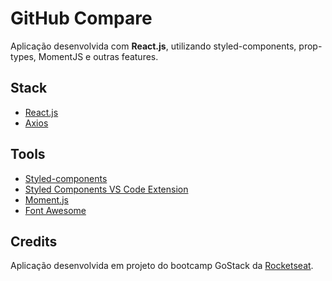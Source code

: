 # GitHub Compare

Aplicação desenvolvida com **React.js**, utilizando styled-components, prop-types, MomentJS e outras features.

## Stack

- [React.js](https://reactjs.org/)
- [Axios](https://github.com/axios/axios)

## Tools

- [Styled-components](https://www.styled-components.com/)
- [Styled Components VS Code Extension](https://marketplace.visualstudio.com/items?itemName=jpoissonnier.vscode-styled-components)
- [Moment.js](https://momentjs.com/)
- [Font Awesome](https://fontawesome.com/)

## Credits

Aplicação desenvolvida em projeto do bootcamp GoStack da [Rocketseat](https://github.com/rocketseat).
